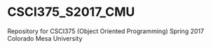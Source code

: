 # CSCI375_S2017_CMU
Repository for CSCI375 (Object Oriented Programming) Spring 2017 Colorado Mesa University
